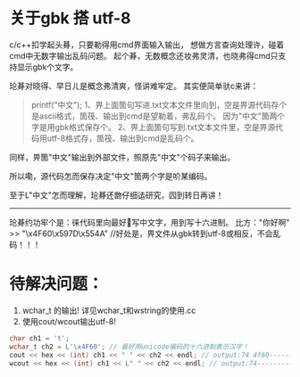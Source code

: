 # 关于gbk 搭 utf-8
c/c++扣学起头朞，只要勒得用cmd界面输入输出，
想做方言查询处理许，碰着cmd中无数字输出乱码问题。
起个朞，无数概念还妆弗灵清，也晓弗得cmd只支持显示gbk个文字。

玱朞对晓得、早日ㄦ是概念弗清爽，怪讲难牢定。
其实便简单驮c来讲：
> printf("中文");
1、畀上面箇句写进.txt文本文件里向到，空是畀源代码存个是ascii格式，箇筏、输出到cmd是望勒着，弗乱码个。
因为"中文"箇两个字是用gbk格式保存个。
2、畀上面箇句写到.txt文本文件里，空是畀源代码用utf-8格式存，箇筏、输出到cmd是乱码个。

同样，畀箇"中文"输出到外部文件，照原先"中文"个码子来输出。

所以嘞，源代码怎而保存决定"中文"箇两个字是吤某编码。

至于L"中文"怎而理解，玱朞还朆仔细迲研究，囥到转日再讲！

----

玱朞约功牢个是：徕代码里向最好𠏕写中文字，用到写十六进制。
比方："你好啊" >> "\x4F60\x597D\x554A" //好处是，畀文件从gbk转到utf-8或相反，不会乱码！！！



# 待解决问题：
1. wchar_t 的输出!
  详见wchar_t和wstring的使用.cc
2. 使用cout/wcout输出utf-8!
```c
char ch1 = 't';
wchar_t ch2 = L'\x4F60'; // 最好用unicode编码的十六进制表示汉字！
cout << hex << (int) ch1 << " " << ch2 << endl; // output:74 4f60------即输出成功
wcout << hex << (int) ch1 << L" " << ch2 << endl; // output:74---------前面输出成功，后面输出失败
```
